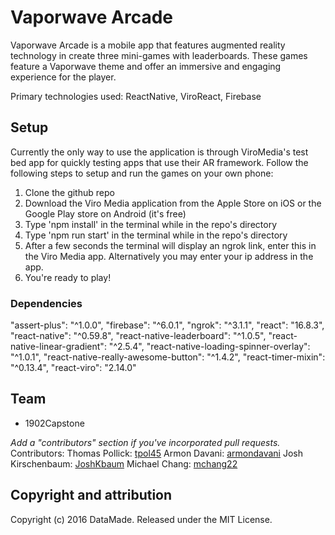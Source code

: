 # Vaporwave Arcade

Vaporwave Arcade is a mobile app that features augmented reality technology in create three mini-games with leaderboards. These games feature a Vaporwave theme and offer an immersive and engaging experience for the player.

Primary technologies used: ReactNative, ViroReact, Firebase

## Setup 
Currently the only way to use the application is through ViroMedia's test bed app for quickly testing apps that use their AR framework. Follow the following steps to setup and run the games on your own phone:

1. Clone the github repo
2. Download the Viro Media application from the Apple Store on iOS or the Google Play store on Android (it's free)
3. Type 'npm install' in the terminal while in the repo's directory
4. Type 'npm run start' in the terminal while in the repo's directory
5. After a few seconds the terminal will display an ngrok link, enter this in the Viro Media app. Alternatively you may enter your ip address in the app.
6. You're ready to play!

### Dependencies

"assert-plus": "^1.0.0",
"firebase": "^6.0.1",
"ngrok": "^3.1.1",
"react": "16.8.3",
"react-native": "^0.59.8",
"react-native-leaderboard": "^1.0.5",
"react-native-linear-gradient": "^2.5.4",
"react-native-loading-spinner-overlay": "^1.0.1",
"react-native-really-awesome-button": "^1.4.2",
"react-timer-mixin": "^0.13.4",
"react-viro": "2.14.0"


## Team

* 1902Capstone

*Add a "contributors" section if you've incorporated pull requests.*
Contributors:
Thomas Pollick: [tpol45](https://github.com/tpol45)
Armon Davani: [armondavani](https://github.com/armondavani)
Josh Kirschenbaum: [JoshKbaum](https://github.com/JoshKbaum)
Michael Chang: [mchang22](https://github.com/mchang22)


## Copyright and attribution

Copyright (c) 2016 DataMade. Released under the MIT License.
